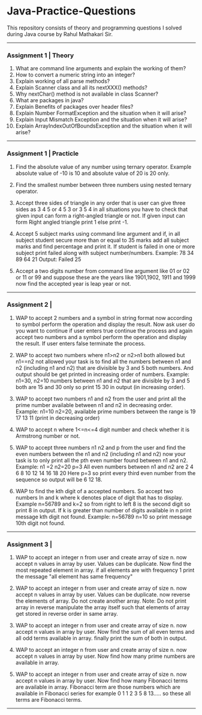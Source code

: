 # Java-Practice-Questions
This repository consists of theory and programming questions I solved during Java course by Rahul Mathakari Sir.

************************************************
### Assignment 1 | Theory

1. What are command line arguments and explain the working of them?
2. How to convert a numeric string into an integer?
3. Explain working of all parse methods?
4. Explain Scanner class and all its nextXXX() methods?
5. Why nextChar() method is not available in class Scanner?
6. What are packages in java?
7. Explain Benefits of packages over header files?
8. Explain Number FormatException and the situation when it will arise?
9. Explain Input Mismatch Exception and the situation when it will arise?
10. Explain ArrayIndexOutOfBoundsException and the situation when it will arise?

************************************************
### Assignment 1 | Practicle

1. Find the absolute value of any number using ternary operator. Example absolute value of -10 is 10 and absolute value of 20 is 20 only.
2. Find the smallest number between three numbers using nested ternary
operator.
3. Accept three sides of triangle in any order that is user can give three
sides as 3 4 5 or 4 5 3 or 3 5 4 in all situations you have to check that
given input can form a right-angled triangle or not. If given input can
form Right angled triangle print 1 else print -1.

4. Accept 5 subject marks using command line argument and if, in all
subject student secure more than or equal to 35 marks add all subject
marks and find percentage and print it. If student is failed in one or more
subject print failed along with subject number/numbers.
Example: 78 34 89 64 21
Output: Failed 25

5. Accept a two digits number from command line argument like 01 or 02
or 11 or 99 and suppose these are the years like 1901,1902, 1911 and
1999 now find the accepted year is leap year or not.

************************************************
### Assignment 2 |

1. WAP to accept 2 numbers and a symbol in string format now according
to symbol perform the operation and display the result. Now ask user do
you want to continue if user enters true continue the process and again
accept two numbers and a symbol perform the operation and display
the result. If user enters false terminate the process.

2. WAP to accept two numbers where n1>n2 or n2>n1 both allowed but
n1==n2 not allowed your task is to find all the numbers between n1 and
n2 (including n1 and n2) that are divisible by 3 and 5 both numbers. And
output should be get printed in increasing order of numbers.
Example: n1=30, n2=10 numbers between n1 and n2 that are divisible by
3 and 5 both are 15 and 30 only so print 15 30 in output (in increasing
order).

3. WAP to accept two numbers n1 and n2 from the user and print all the
prime number available between n1 and n2 in decreasing order.
Example: n1=10 n2=20, available prime numbers between the range is
19 17 13 11 (print in decreasing order)

4. WAP to accept n where 1<=n<=4 digit number and check whether it is
Armstrong number or not.

5. WAP to accept three numbers n1 n2 and p from the user and find the
even numbers between the n1 and n2 (including n1 and n2) now your
task is to only print all the pth even number found between n1 and n2.
Example: n1 =2 n2=20 p=3
All even numbers between n1 and n2 are 2 4 6 8 10 12 14 16 18 20
Here p=3 so print every third even number from the sequence so output
will be 6 12 18.

6. WAP to find the kth digit of a accepted numbers. So accept two numbers
In and k where k denotes place of digit that has to display.
Example n=56789 and k=2 so from right to left 8 is the second digit so
print 8 in output.
If k is greater than number of digits available in n print message kth digit
not found.
Example: n=56789 n=10 so print message 10th digit not found.

************************************************
### Assignment 3 |

1. WAP to accept an integer n from user and create array of size n. now
accept n values in array by user. Values can be duplicate. Now find the
most repeated element in array. if all elements are with frequency 1
print the message "all element has same frequency"

2. WAP to accept an integer n from user and create array of size n. now
accept n values in array by user. Values can be duplicate. now reverse
the elements of array. Do not create another array.
Note: Do not print array in reverse manipulate the array itself such that
elements of array get stored in reverse order in same array.

3. WAP to accept an integer n from user and create array of size n. now
accept n values in array by user. Now find the sum of all even terms and
all odd terms available in array. finally print the sum of both in output.

4. WAP to accept an integer n from user and create array of size n. now
accept n values in array by user. Now find how many prime numbers are
available in array.

5. WAP to accept an integer n from user and create array of size n. now
accept n values in array by user. Now find how many Fibonacci terms are
available in array. Fibonacci term are those numbers which are available
in Fibonacci series for example 0 1 1 2 3 5 8 13..... so these all terms are
Fibonacci terms.

************************************************
